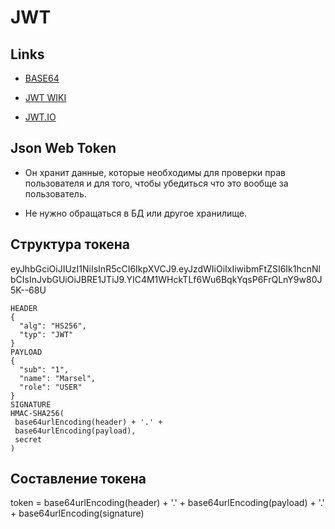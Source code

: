 # JWT

## Links

* [BASE64](https://ru.wikipedia.org/wiki/Base64)

* [JWT WIKI](https://en.wikipedia.org/wiki/JSON_Web_Token)

* [JWT.IO](https://jwt.io/)

## Json Web Token

* Он хранит данные, которые необходимы для проверки прав пользователя и для того, чтобы убедиться что это вообще за пользователь.

* Не нужно обращаться в БД или другое хранилище.

## Структура токена

eyJhbGciOiJIUzI1NiIsInR5cCI6IkpXVCJ9.eyJzdWIiOiIxIiwibmFtZSI6Ik1hcnNlbCIsInJvbGUiOiJBRE1JTiJ9.YIC4M1WHckTLf6Wu6BqkYqsP6FrQLnY9w80J5K--68U

```
HEADER
{
  "alg": "HS256",
  "typ": "JWT"
}
PAYLOAD
{
  "sub": "1",
  "name": "Marsel",
  "role": "USER"
}
SIGNATURE
HMAC-SHA256(
 base64urlEncoding(header) + '.' +
 base64urlEncoding(payload),
 secret
)
```

## Составление токена

token = base64urlEncoding(header) + '.' + base64urlEncoding(payload) + '.' + base64urlEncoding(signature)

